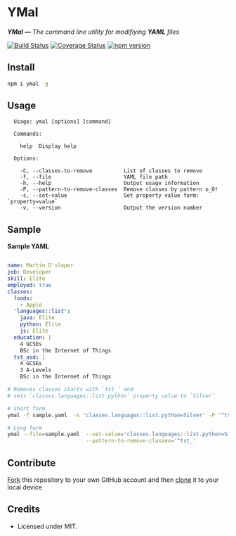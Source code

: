 YMal
============================

_**YMal —** The command line utility for modifiying **YAML** files_

[![Build Status](https://travis-ci.org/ziyasal/ymal.svg?branch=master)](https://travis-ci.org/ziyasal/ymal)
[![Coverage Status](https://coveralls.io/repos/github/ziyasal/ymal/badge.svg?branch=master)](https://coveralls.io/github/ziyasal/ymal?branch=master)
[![npm version](https://badge.fury.io/js/ymal.svg)](https://badge.fury.io/js/ymal)

## Install
```sh
npm i ymal -g
```

## Usage

```
  Usage: ymal [options] [command]

  Commands:

    help  Display help

  Options:

    -C, --classes-to-remove          List of classes to remove
    -f, --file                       YAML file path
    -h, --help                       Output usage information
    -P, --pattern-to-remove-classes  Remove classes by pattern o_O!
    -s, --set-value                  Set property value form: `property=value`
    -v, --version                    Output the version number
```

## Sample

**Sample YAML**
```yaml

name: Martin D'vloper
job: Developer
skill: Elite
employed: true
classes:
  foods:
    - Apple
  'languages::list':
    java: Elite
    python: Elite
    js: Elite
  education: |
    4 GCSEs
    BSc in the Internet of Things
  tst_asd: |
    4 GCSEs
    3 A-Levels
    BSc in the Internet of Things
```
```sh
# Removes classes starts with `tst_` and 
# sets `classes.languages::list.python` property value to `Silver`

# Short form
ymal -f sample.yaml  -s 'classes.languages::list.python=Silver' -P '^tst_'

# Long form
ymal --file=sample.yaml  --set-value='classes.languages::list.python=Silver' \
                         --pattern-to-remove-classes='^tst_'
```


## Contribute

[Fork](https://help.github.com/articles/fork-a-repo/) this repository to your own GitHub account and then [clone](https://help.github.com/articles/cloning-a-repository/) it to your local device

## Credits
- Licensed under MIT.
